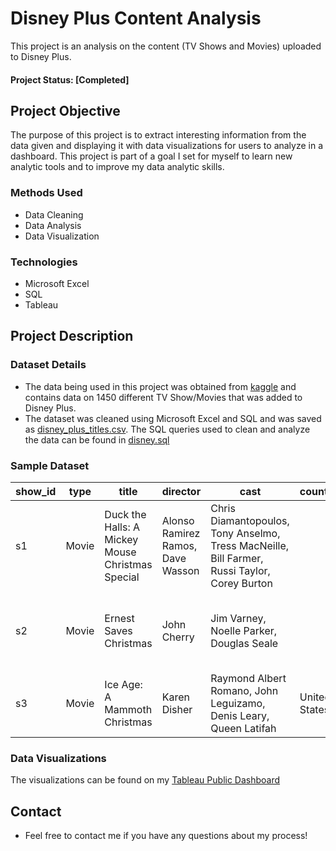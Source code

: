 
# Disney Plus Content Analysis

This project is an analysis on the content (TV Shows and Movies) uploaded to Disney Plus.

#### Project Status: [Completed]

## Project Objective

The purpose of this project is to extract interesting information from the data given and displaying it with data visualizations for users to analyze in a dashboard. This project is part of a goal I set for myself to learn new analytic tools and to improve my data analytic skills.

### Methods Used

* Data Cleaning
* Data Analysis
* Data Visualization


### Technologies

* Microsoft Excel
* SQL
* Tableau

## Project Description

### Dataset Details

- The data being used in this project was obtained from [kaggle](https://www.kaggle.com/datasets/shivamb/disney-movies-and-tv-shows) and contains data on 1450 different TV Show/Movies that was added to Disney Plus.
- The dataset was cleaned using Microsoft Excel and SQL and was saved as [disney_plus_titles.csv](https://github.com/moniquechan/disney-plus-analysis/blob/main/disney_plus_titles.csv). The SQL queries used to clean and analyze the data can be found in [disney.sql](https://github.com/moniquechan/disney-plus-analysis/blob/main/disney.sql) 

### Sample Dataset
| show_id | type | title   | director | cast| country | date_added | release_year | rating      | duration | listed_in|description|
| ----------- | ----------- | ----------- | ----------- | ----------- | ----------- | ----------- | ----------- | ----------- | ----------- | ----------- | ----------- |
| s1    | Movie | Duck the Halls: A Mickey Mouse Christmas Special | Alonso Ramirez Ramos, Dave Wasson | Chris Diamantopoulos, Tony Anselmo, Tress MacNeille, Bill Farmer, Russi Taylor, Corey Burton | | November 26, 2021 | 2016 | TV-G | 23 min    | Animation, Family | Join Mickey and the gang as they duck the halls! |
| s2   | Movie  | Ernest Saves Christmas   | John Cherry |Jim Varney, Noelle Parker, Douglas Seale   | | November 26, 2021   | 1988 | PG   | 91 min   | Comedy   | Santa Claus passes his magic bag to a new St. Nic. |
| s3   | Movie  | Ice Age: A Mammoth Christmas   | Karen Disher | Raymond Albert Romano, John Leguizamo, Denis Leary, Queen Latifah   | United States | November 26, 2021   | 2011 | TV-G   | 23 min   | Animation, Comedy, Family   | Sid the Sloth is on Santa's naughty list. |

### Data Visualizations
The visualizations can be found on my [Tableau Public Dashboard](https://public.tableau.com/app/profile/monique.chan/viz/DisneyPlusAnalysis/Dashboard1)

## Contact
* Feel free to contact me if you have any questions about my process!
